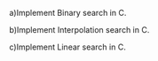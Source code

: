 a)Implement Binary  search in C.

b)Implement Interpolation search in C.

c)Implement Linear search in C.


